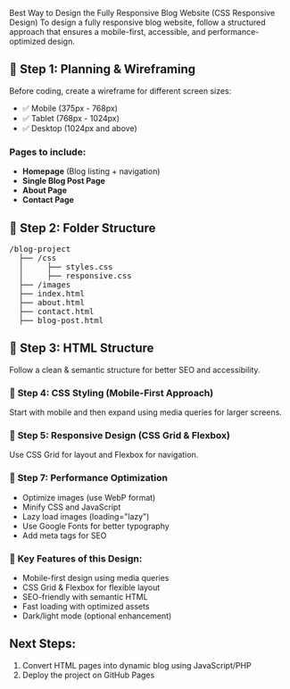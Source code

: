 <p>Best Way to Design the Fully Responsive Blog Website (CSS Responsive Design)
To design a fully responsive blog website, follow a structured approach that ensures a mobile-first, accessible, and performance-optimized design.<p>

## 📌 **Step 1: Planning & Wireframing**
Before coding, create a wireframe for different screen sizes:
- ✅ Mobile (375px - 768px)
- ✅ Tablet (768px - 1024px)
- ✅ Desktop (1024px and above)

### Pages to include:
- **Homepage** (Blog listing + navigation)
- **Single Blog Post Page**
- **About Page**
- **Contact Page**

## 📌 **Step 2: Folder Structure**
<pre>
/blog-project
  ├── /css
  │     ├── styles.css
  │     ├── responsive.css
  ├── /images
  ├── index.html
  ├── about.html
  ├── contact.html
  ├── blog-post.html
</pre>

## 📌 **Step 3: HTML Structure**
Follow a clean & semantic structure for better SEO and accessibility.

### 📌 **Step 4: CSS Styling (Mobile-First Approach)**
Start with mobile and then expand using media queries for larger screens.

### 📌 **Step 5: Responsive Design (CSS Grid & Flexbox)**
Use CSS Grid for layout and Flexbox for navigation.

### 📌 **Step 7: Performance Optimization**
- Optimize images (use WebP format)
- Minify CSS and JavaScript
- Lazy load images (loading="lazy")
- Use Google Fonts for better typography
- Add meta tags for SEO

### 🎯 **Key Features of this Design:**
- Mobile-first design using media queries
- CSS Grid & Flexbox for flexible layout
- SEO-friendly with semantic HTML
- Fast loading with optimized assets
- Dark/light mode (optional enhancement)

## Next Steps:
1. Convert HTML pages into dynamic blog using JavaScript/PHP
2. Deploy the project on GitHub Pages
